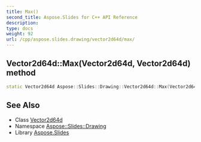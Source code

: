 ```yaml
---
title: Max()
second_title: Aspose.Slides for C++ API Reference
description: 
type: docs
weight: 92
url: /cpp/aspose.slides.drawing/vector2d64d/max/
---
```

## Vector2d64d::Max(Vector2d64d, Vector2d64d) method




```cpp
static Vector2d64d Aspose::Slides::Drawing::Vector2d64d::Max(Vector2d64d l, Vector2d64d r)
```

## See Also

* Class [Vector2d64d](./)
* Namespace [Aspose::Slides::Drawing](../)
* Library [Aspose.Slides](../../)